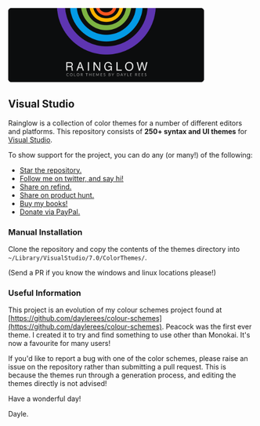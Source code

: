 <img alt="Rainglow" src="https://raw.githubusercontent.com/rainglow/examples/master/artwork/header.png" width="400" />

## Visual Studio

Rainglow is a collection of color themes for a number of different editors and platforms. This repository consists of **250+ syntax and UI themes** for [Visual Studio](https://www.visualstudio.com).

To show support for the project, you can do any (or many!) of the following:

- [Star the repository.](https://github.com/rainglow/vs/stargazers)
- [Follow me on twitter, and say hi!](https://twitter.com/daylerees)
- [Share on refind.](https://refind.com/daylerees?invite=9125a6f6a7)
- [Share on product hunt.](https://www.producthunt.com/)
- [Buy my books!](https://daylerees.com/books/)
- [Donate via PayPal.](https://paypal.me/daylerees)

### Manual Installation

Clone the repository and copy the contents of the themes directory into `~/Library/VisualStudio/7.0/ColorThemes/`.

(Send a PR if you know the windows and linux locations please!)

### Useful Information

This project is an evolution of my colour schemes project found at [https://github.com/daylerees/colour-schemes](https://github.com/daylerees/colour-schemes). Peacock was the first ever theme. I created it to try and find something to use other than Monokai. It's now a favourite for many users!

If you'd like to report a bug with one of the color schemes, please raise an issue on the repository rather than submitting a pull request. This is because the themes run through a generation process, and editing the themes directly is not advised!

Have a wonderful day!

Dayle.